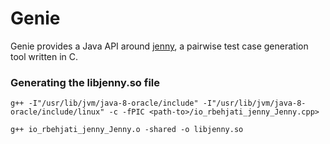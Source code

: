 

# Genie

Genie provides a Java API around [jenny](http://burtleburtle.net/bob/math/jenny.html), a pairwise test case generation tool written in C. 


### Generating the libjenny.so file

```
g++ -I"/usr/lib/jvm/java-8-oracle/include" -I"/usr/lib/jvm/java-8-oracle/include/linux" -c -fPIC <path-to>/io_rbehjati_jenny_Jenny.cpp>

g++ io_rbehjati_jenny_Jenny.o -shared -o libjenny.so
```
